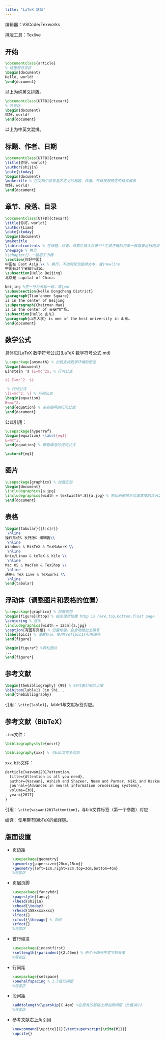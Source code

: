 ```yaml
---
title: "LaTeX 基础"
---
```


编辑器：VSCode/Texworks

排版工具：Texlive

## 开始

```latex
\documentclass{article}
% 这里是导言区
\begin{document}
Hello, world!
\end{document}
```

以上为纯英文排版。

```latex
\documentclass[UTF8]{ctexart}
% 导言区
\begin{document}
你好，world!
\end{document}
```

以上为中英文混排。

## 标题、作者、日期

```latex
\documentclass[UTF8]{ctexart}
\title{你好，world!}
\author{shijin}
\date{\today}
\begin{document}
\maketitle % 在文档中将导言区定义的标题、作者、气体按照预定的格式展示
你好，world!
\end{document}
```

## 章节、段落、目录

```latex
\documentclass[UTF8]{ctexart}
\title{你好，world!}
\author{Liam}
\date{\today}
\begin{document}
\maketitle
\tableofcontents % 在标题、作者、日期后插入目录***生成正确的目录一般需要运行两次***
\newpage % 换页
%\chapter{} 一般用于书籍
\section{你好中国}
中国在 East Asia.\\ % 换行，不加则视为连续文本，或\newline
中国有34个省级行政区。
\subsection{Hello Beijing}
北京是 capital of China.

beijing %空一行为另起一段，或\par
\subsubsection{Hello Dongcheng District}
\paragraph{Tian'anmen Square}
is in the center of Beijing
\subparagraph{Chairman Mao}
is in the center of 天安门广场。
\subsection{Hello 山东}
\paragraph{山东大学} is one of the best university in 山东。
\end{document}
```

## 数学公式

具体见[LaTeX 数学符号公式](LaTeX 数学符号公式.md)

```latex
\usepackage{amsmath} % 加载支持数学环境的宏包
\begin{document}
Einstein 's $E=mc^2$. % 行内公式

$$ E=mc^2. $$

 % 行间公式
\[E=mc^2. \] % 行间公式
\begin{equation}
E=mc^2.
\end{equation} % 带有编号的行间公式
\end{document}
```

公式引用：

```latex
\usepackage{hyperref}
\begin{equation} \label{eq1}
E=mc^2.
\end{equation} % 带有编号的行间公式

\autoref{eq1}
```

## 图片

```latex
\usepackage{graphicx} % 加载宏包
\begin{document}
\includegraphics{a.jpg}
\includegraphics[width = textwidth*.8]{a.jpg} % 等比例缩放至页面宽度的百分之八十
\end{document}
```

## 表格

```latex
\begin{tabular}{|l|c|r|}
 \hline
操作系统& 发行版& 编辑器\\
 \hline
Windows & MikTeX & TexMakerX \\
 \hline
Unix/Linux & teTeX & Kile \\
 \hline
Mac OS & MacTeX & TeXShop \\
 \hline
通用& TeX Live & TeXworks \\
 \hline
\end{tabular}
```

## 浮动体（调整图片和表格的位置）

```latex
\usepackage{graphicx} % 加载宏包
\begin{figure}[htbp] % 指定理想位置 htbp is here,top,bottom,float page
\centering % 居中
\includegraphics[width = 12cm]{a.jpg}
\caption{有图有真相} % 设置标题，会自动给加上编号
\label{pic1} % 设置标记，使用\ref{pic1}引用编号
\end{figure}

\begin{figure*} %跨栏图片
...
\end{figure*}
```

## 参考文献

```latex
\begin{thebibliography} {99} % 99代表引用的上限
\bibitem{lable1} Jin Shi...
\end{thebibliography}
```

引用：`\cite{lable1}`，lable1与文献标签对应。

## 参考文献（BibTeX）

`.tex`文件：

```latex
\bibliographystyle{unsrt}

\bibliography{xxx} % 与bib文件名对应
```

`xxx.bib`文件：

```latex
@article{vaswani2017attention,
  title={Attention is all you need},
  author={Vaswani, Ashish and Shazeer, Noam and Parmar, Niki and Uszkoreit, Jakob and Jones, Llion and Gomez, Aidan N and Kaiser, {\L}ukasz and Polosukhin, Illia},
  journal={Advances in neural information processing systems},
  volume={30},
  year={2017}
}
```

引用：`\cite{vaswani2017attention}`，与bib文件标签（第一个参数）对应

编译：使用带有BibTeX的编译链。

## 版面设置

- 页边距

  ```latex
  \usepackage{geometry}
  \geometry{papersize={20cm,15cm}}
  \geometry{left=1cm,right=2cm,top=3cm,bottom=4cm}
  %导言区
  ```

- 页眉页脚

  ```latex
  \usepackage{fancyhdr}
  \pagestyle{fancy}
  \lhead{shijin}
  \chead{\today}
  \rhead{158xxxxxxxx}
  \lfoot{}
  \cfoot{\thepage} % 页码
  \rfoot{}
  %导言区
  ```

- 首行缩进

  ```latex
  \usepackage{indentfirst}
  \setlength{\parindent}{2.45em} % 两个小四号中文字的长度
  %导言区
  ```

- 行间距

  ```latex
  \usepackage{setspace}
  \onehalfspacing % 1.5倍行间距
  %导言区
  ```

- 段间距

  ```latex
  \addtolength{\parskip}{.4em} %在原有的基础上增加段间距（负值减小）
  %导言区
  ```
  
- 参考文献右上角引用

  ```latex
  \newcommand{\upcite}[1]{\textsuperscript{\cite{#1}}}
  \upcite{}
  ```

  
